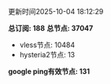 更新时间2025-10-04 18:12:29

**总订阅: 188**
**总节点: 37047**
- vless节点: 10484
- hysteria2节点: 13

**google ping有效节点: 131**
